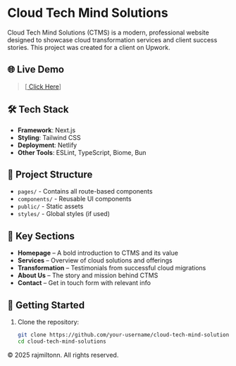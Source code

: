 # Cloud Tech Mind Solutions

Cloud Tech Mind Solutions (CTMS) is a modern, professional website designed to showcase cloud transformation services and client success stories. This project was created for a client on Upwork.

## 🌐 Live Demo

> [[ Click Here](https://cloud-tech-mind-solutions-02.vercel.app/)]

## 🛠️ Tech Stack

- **Framework**: Next.js
- **Styling**: Tailwind CSS
- **Deployment**: Netlify
- **Other Tools**: ESLint, TypeScript, Biome, Bun

## 📁 Project Structure

- `pages/` - Contains all route-based components
- `components/` - Reusable UI components
- `public/` - Static assets
- `styles/` - Global styles (if used)

## 📌 Key Sections

- **Homepage** – A bold introduction to CTMS and its value
- **Services** – Overview of cloud solutions and offerings
- **Transformation** – Testimonials from successful cloud migrations
- **About Us** – The story and mission behind CTMS
- **Contact** – Get in touch form with relevant info

## 🚀 Getting Started

1. Clone the repository:
   ```bash
   git clone https://github.com/your-username/cloud-tech-mind-solutions.git
   cd cloud-tech-mind-solutions

© 2025 rajmiltonn. All rights reserved.
